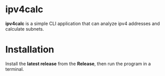 # ipv4calc

**ipv4calc** is a simple CLI application that can analyze ipv4 addresses and calculate subnets.

# Installation

Install the **latest release** from the **Release**, then run the program in a terminal.
